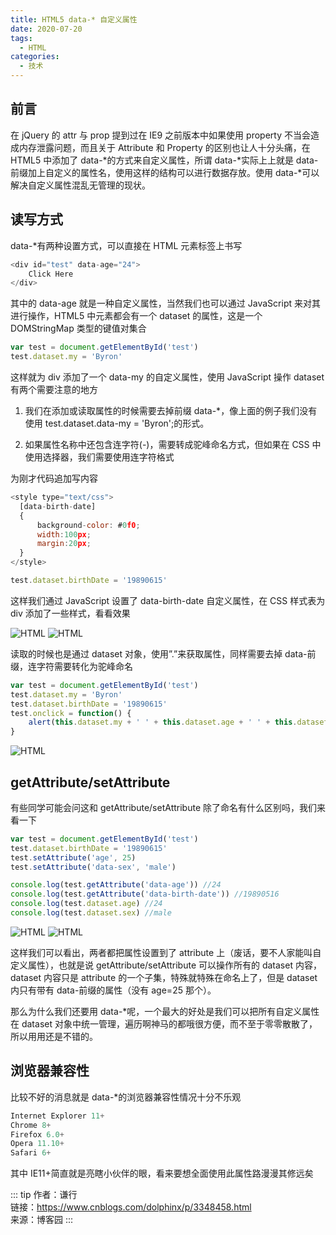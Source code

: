 ```yaml
---
title: HTML5 data-* 自定义属性
date: 2020-07-20
tags:
  - HTML
categories:
  - 技术
---
```


## 前言

在 jQuery 的 attr 与 prop 提到过在 IE9 之前版本中如果使用 property 不当会造成内存泄露问题，而且关于 Attribute 和 Property 的区别也让人十分头痛，在 HTML5 中添加了 data-*的方式来自定义属性，所谓 data-*实际上上就是 data-前缀加上自定义的属性名，使用这样的结构可以进行数据存放。使用 data-\*可以解决自定义属性混乱无管理的现状。

## 读写方式

data-\*有两种设置方式，可以直接在 HTML 元素标签上书写

```js
<div id="test" data-age="24">
	Click Here
</div>
```

其中的 data-age 就是一种自定义属性，当然我们也可以通过 JavaScript 来对其进行操作，HTML5 中元素都会有一个 dataset 的属性，这是一个 DOMStringMap 类型的键值对集合

```js
var test = document.getElementById('test')
test.dataset.my = 'Byron'
```

这样就为 div 添加了一个 data-my 的自定义属性，使用 JavaScript 操作 dataset 有两个需要注意的地方

1. 我们在添加或读取属性的时候需要去掉前缀 data-\*，像上面的例子我们没有使用 test.dataset.data-my = 'Byron';的形式。

2. 如果属性名称中还包含连字符(-)，需要转成驼峰命名方式，但如果在 CSS 中使用选择器，我们需要使用连字符格式

为刚才代码追加写内容

```js
<style type="text/css">
  [data-birth-date]
  {
      background-color: #0f0;
      width:100px;
      margin:20px;
  }
</style>
```

```js
test.dataset.birthDate = '19890615'
```

这样我们通过 JavaScript 设置了 data-birth-date 自定义属性，在 CSS 样式表为 div 添加了一些样式，看看效果

![HTML](https://vkceyugu.cdn.bspapp.com/VKCEYUGU-aliyun-umybkfmeehmg0383ca/7f0dcbd0-4856-11eb-97b7-0dc4655d6e68.png)
![HTML](https://vkceyugu.cdn.bspapp.com/VKCEYUGU-aliyun-umybkfmeehmg0383ca/7fb22220-4856-11eb-97b7-0dc4655d6e68.png)

读取的时候也是通过 dataset 对象，使用”.”来获取属性，同样需要去掉 data-前缀，连字符需要转化为驼峰命名

```js
var test = document.getElementById('test')
test.dataset.my = 'Byron'
test.dataset.birthDate = '19890615'
test.onclick = function() {
	alert(this.dataset.my + ' ' + this.dataset.age + ' ' + this.dataset.birthDate)
}
```

![HTML](https://vkceyugu.cdn.bspapp.com/VKCEYUGU-aliyun-umybkfmeehmg0383ca/80514850-4856-11eb-8ff1-d5dcf8779628.png)

## getAttribute/setAttribute

有些同学可能会问这和 getAttribute/setAttribute 除了命名有什么区别吗，我们来看一下

```js
var test = document.getElementById('test')
test.dataset.birthDate = '19890615'
test.setAttribute('age', 25)
test.setAttribute('data-sex', 'male')

console.log(test.getAttribute('data-age')) //24
console.log(test.getAttribute('data-birth-date')) //19890516
console.log(test.dataset.age) //24
console.log(test.dataset.sex) //male
```

![HTML](https://vkceyugu.cdn.bspapp.com/VKCEYUGU-aliyun-umybkfmeehmg0383ca/80fc0740-4856-11eb-97b7-0dc4655d6e68.png)
![HTML](https://vkceyugu.cdn.bspapp.com/VKCEYUGU-aliyun-umybkfmeehmg0383ca/81a58db0-4856-11eb-8ff1-d5dcf8779628.png)

这样我们可以看出，两者都把属性设置到了 attribute 上（废话，要不人家能叫自定义属性），也就是说 getAttribute/setAttribute 可以操作所有的 dataset 内容，dataset 内容只是 attribute 的一个子集，特殊就特殊在命名上了，但是 dataset 内只有带有 data-前缀的属性（没有 age=25 那个）。

那么为什么我们还要用 data-\*呢，一个最大的好处是我们可以把所有自定义属性在 dataset 对象中统一管理，遍历啊神马的都哦很方便，而不至于零零散散了，所以用用还是不错的。

## 浏览器兼容性

比较不好的消息就是 data-\*的浏览器兼容性情况十分不乐观

```js
Internet Explorer 11+
Chrome 8+
Firefox 6.0+
Opera 11.10+
Safari 6+
```

其中 IE11+简直就是亮瞎小伙伴的眼，看来要想全面使用此属性路漫漫其修远矣

::: tip
作者：谦行 <br>
链接：https://www.cnblogs.com/dolphinx/p/3348458.html <br>
来源：博客园
:::

